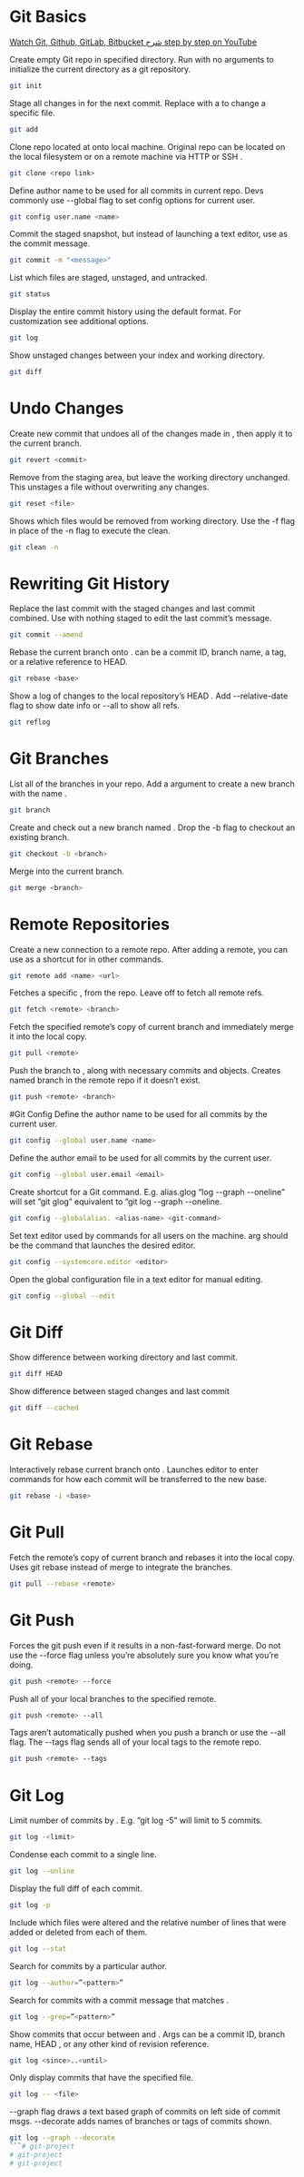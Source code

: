 # Git Basics
[Watch Git, Github, GitLab, Bitbucket شرح step by step on YouTube](https://youtu.be/MC5ZAyGl2bw)

Create empty Git repo in specified directory. Run with no
arguments to initialize the current directory as a git repository.

```sh
git init
```
Stage all changes in <directory> for the next commit.
Replace <directory> with a <file> to change a specific file.

```sh
git add
```
Clone repo located at <repo> onto local machine. Original repo can be
located on the local filesystem or on a remote machine via HTTP or SSH .

```sh
git clone <repo link>
```
Define author name to be used for all commits in current repo. Devs
commonly use --global flag to set config options for current user.

```sh
git config user.name <name>
```
Commit the staged snapshot, but instead of launching
a text editor, use <message> as the commit message.

```sh
git commit -m "<message>"
```
List which files are staged, unstaged, and untracked.

```sh
git status
```
Display the entire commit history using the default format.
For customization see additional options.
```sh
git log
```
Show unstaged changes between your index and
working directory.
```sh
git diff
```
# Undo Changes
Create new commit that undoes all of the changes made in
<commit> , then apply it to the current branch.
```sh
git revert <commit>
```
Remove <file> from the staging area, but leave the working directory
unchanged. This unstages a file without overwriting any changes.
```sh
git reset <file>
```
Shows which files would be removed from working directory.
Use the -f flag in place of the -n flag to execute the clean.
```sh
git clean -n
```
# Rewriting Git History 
Replace the last commit with the staged changes and last commit
combined. Use with nothing staged to edit the last commit’s message.
```sh
git commit --amend
```
Rebase the current branch onto <base> . <base> can be a commit ID,
branch name, a tag, or a relative reference to HEAD.
```sh
git rebase <base>
```
Show a log of changes to the local repository’s HEAD .
Add --relative-date flag to show date info or --all to show all refs.
```sh
git reflog
```
# Git Branches
List all of the branches in your repo. Add a <branch> argument to
create a new branch with the name <branch> .
```sh
git branch
```
Create and check out a new branch named <branch> .
Drop the -b flag to checkout an existing branch.
```sh
git checkout -b <branch>
```
Merge <branch> into the current branch.
```sh
git merge <branch>
```
# Remote Repositories
Create a new connection to a remote repo. After adding a remote,
you can use <name> as a shortcut for <url> in other commands.
```sh
git remote add <name> <url>
```
Fetches a specific <branch> , from the repo. Leave off <branch>
to fetch all remote refs.
```sh
git fetch <remote> <branch>
```
Fetch the specified remote’s copy of current branch and
immediately merge it into the local copy.
```sh
git pull <remote>
```
Push the branch to <remote> , along with necessary commits and
objects. Creates named branch in the remote repo if it doesn’t exist.
```sh
git push <remote> <branch>
```
#Git Config
Define the author name to be used for all commits by the current user.
```sh
git config --global user.name <name>
```
Define the author email to be used for all commits by the current user.
```sh
git config --global user.email <email>
```
Create shortcut for a Git command. E.g. alias.glog “log --graph
--oneline” will set ”git glog” equivalent to ”git log --graph --oneline.
```sh
git config --globalalias. <alias-name> <git-command>
```
Set text editor used by commands for all users on the machine. <editor>
arg should be the command that launches the desired editor.
```sh
git config --systemcore.editor <editor>
```
Open the global configuration file in a text editor for manual editing.
```sh
git config --global --edit
```
# Git Diff
Show difference between working directory and last commit.
```sh
git diff HEAD
```
Show difference between staged changes and last commit
```sh
git diff --cached
```
# Git Rebase
Interactively rebase current branch onto <base> . Launches editor to enter
commands for how each commit will be transferred to the new base.
```sh
git rebase -i <base>
```
# Git Pull
Fetch the remote’s copy of current branch and rebases it into the local
copy. Uses git rebase instead of merge to integrate the branches.
```sh
git pull --rebase <remote>
```
# Git Push
Forces the git push even if it results in a non-fast-forward merge. Do not use
the --force flag unless you’re absolutely sure you know what you’re doing.
```sh
git push <remote> --force
```
Push all of your local branches to the specified remote.
```sh
git push <remote> --all
```
Tags aren’t automatically pushed when you push a branch or use the
--all flag. The --tags flag sends all of your local tags to the remote repo.
```sh
git push <remote> --tags
```
# Git Log
Limit number of commits by <limit> .
E.g. ”git log -5” will limit to 5 commits.
```sh
git log -<limit>
```
Condense each commit to a single line.
```sh
git log --online
```
Display the full diff of each commit.
```sh
git log -p
```
Include which files were altered and the relative number of
lines that were added or deleted from each of them.
```sh
git log --stat
```
Search for commits by a particular author.
```sh
git log --author=”<pattern>”
```
Search for commits with a commit message that
matches <pattern> .
```sh
git log --grep=”<pattern>”
```
Show commits that occur between <since> and <until> . Args can be a
commit ID, branch name, HEAD , or any other kind of revision reference.
```sh
git log <since>..<until>
```
Only display commits that have the specified file.
```sh
git log -- <file>
```
--graph flag draws a text based graph of commits on left side of commit msgs. --decorate adds names of branches or tags of commits shown.
```sh
git log --graph --decorate
```# git-project
# git-project
# git-project
